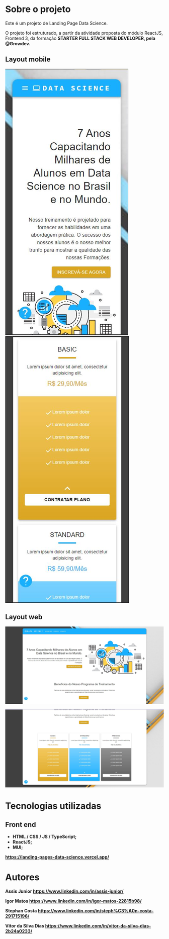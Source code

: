 # Sobre o projeto

Este é um projeto de Landing Page Data Science. 

O projeto foi estruturado, a partir da atividade proposta do módulo ReactJS, Frontend 3, da formação <strong>STARTER FULL STACK WEB DEVELOPER<strong>, pela @Growdev.
## Layout mobile

![Mobile 1](https://github.com/46Stephan/landing_pages_data_science-master/blob/master/src/img/img3.JPG) ![Mobile 2](https://github.com/46Stephan/landing_pages_data_science-master/blob/master/src/img/img4.JPG)

## Layout web
![Web 1](https://github.com/46Stephan/landing_pages_data_science-master/blob/master/src/img/img1.JPG)

![Web 2](https://github.com/46Stephan/landing_pages_data_science-master/blob/master/src/img/img2.JPG)

# Tecnologias utilizadas

## Front end
- HTML / CSS / JS / TypeScript;
- ReactJS;
- MUI;

https://landing-pages-data-science.vercel.app/

# Autores

Assis Junior 
https://www.linkedin.com/in/assis-junior/

Igor Matos 
https://www.linkedin.com/in/igor-matos-22815b98/

Stephan Costa 
https://www.linkedin.com/in/steph%C3%A0n-costa-291715196/

Vitor da Silva Dias 
https://www.linkedin.com/in/vitor-da-silva-dias-2b24a0233/
